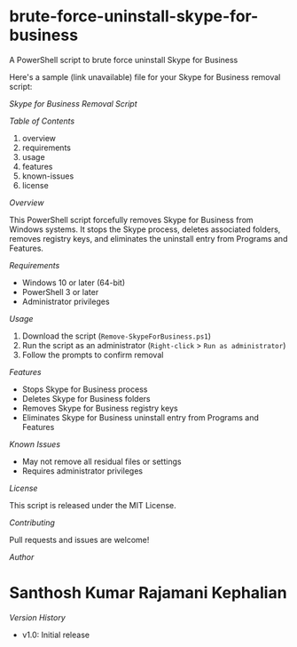 # brute-force-uninstall-skype-for-business
A PowerShell script to brute force uninstall Skype for Business 

Here's a sample (link unavailable) file for your Skype for Business removal script:

*Skype for Business Removal Script*

*Table of Contents*

1. overview
2. requirements
3. usage
4. features
5. known-issues
6. license

*Overview*

This PowerShell script forcefully removes Skype for Business from Windows systems. It stops the Skype process, deletes associated folders, removes registry keys, and eliminates the uninstall entry from Programs and Features.

*Requirements*

- Windows 10 or later (64-bit)
- PowerShell 3 or later
- Administrator privileges

*Usage*

1. Download the script (`Remove-SkypeForBusiness.ps1`)
2. Run the script as an administrator (`Right-click` > `Run as administrator`)
3. Follow the prompts to confirm removal

*Features*

- Stops Skype for Business process
- Deletes Skype for Business folders
- Removes Skype for Business registry keys
- Eliminates Skype for Business uninstall entry from Programs and Features

*Known Issues*

- May not remove all residual files or settings
- Requires administrator privileges

*License*

This script is released under the MIT License.

*Contributing*

Pull requests and issues are welcome!

*Author*

# Santhosh Kumar Rajamani Kephalian 

*Version History*

- v1.0: Initial release

